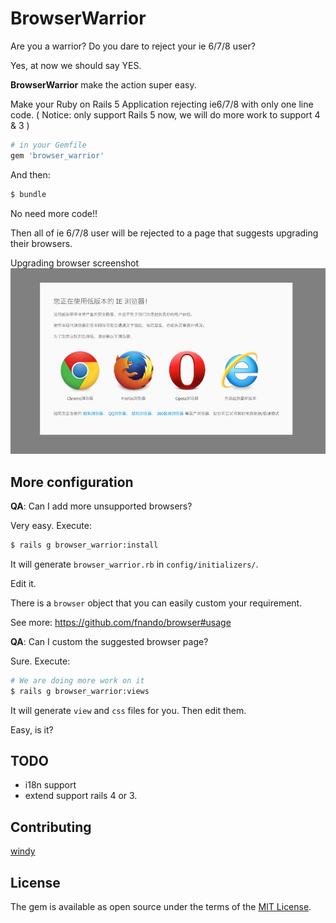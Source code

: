 # BrowserWarrior

Are you a warrior? Do you dare to reject your ie 6/7/8 user?

Yes, at now we should say YES.

**BrowserWarrior** make the action super easy.

Make your Ruby on Rails 5 Application rejecting ie6/7/8 with only one line code. ( Notice: only support Rails 5 now, we will do more work to support 4 & 3 )

```ruby
# in your Gemfile
gem 'browser_warrior'
```

And then:
```bash
$ bundle
```

No need more code!!

Then all of ie 6/7/8 user will be rejected to a page that suggests upgrading their browsers.

Upgrading browser screenshot
![screenshot](https://github.com/80percent/browser_warrior/raw/master/img/browser.png)

## More configuration

**QA**: Can I add more unsupported browsers?

Very easy. Execute:

```bash
$ rails g browser_warrior:install
```

It will generate `browser_warrior.rb` in `config/initializers/`.

Edit it.

There is a `browser` object that you can easily custom your requirement.

See more: <https://github.com/fnando/browser#usage>

**QA**: Can I custom the suggested browser page?

Sure. Execute:

```bash
# We are doing more work on it
$ rails g browser_warrior:views
```

It will generate `view` and `css` files for you.
Then edit them.

Easy, is it?

## TODO

* i18n support
* extend support rails 4 or 3.

## Contributing
[windy](https://github.com/windy)

## License
The gem is available as open source under the terms of the [MIT License](http://opensource.org/licenses/MIT).
